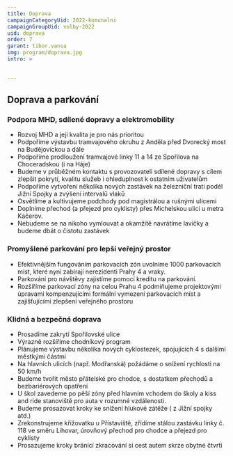 ```yaml
---
title: Doprava
campaignCategoryUid: 2022-komunalni
campaignGroupUid: volby-2022
uid: doprava
order: 7
garant: tibor.vansa
img: program/doprava.jpg
intro: >
  

---
```


## Doprava a parkování 

### Podpora MHD, sdílené dopravy a elektromobility 

* Rozvoj MHD a její kvalita je pro nás prioritou 
* Podpoříme výstavbu tramvajového okruhu z Anděla před Dvorecký most na Budějovickou a dále 
* Podpoříme prodloužení tramvajové linky 11 a 14 ze Spořilova na Choceradskou (i na Háje) 
* Budeme v průběžném kontaktu s provozovateli sdílené dopravy s cílem zlepšit pokrytí, kvalitu služeb i ohleduplnost k ostatním uživatelům 
* Podpoříme vytvoření několika nových zastávek na železniční trati podél Jižní Spojky a zvýšení intervalů vlaků 
* Osvětlíme a kultivujeme podchody pod magistrálou a rušnými ulicemi 
* Doplníme přechod (a přejezd pro cyklisty) přes Michelskou ulici u metra Kačerov. 
* Nebudeme se na nikoho vymlouvat a okamžitě navrátíme lavičky a budeme dbát o čistotu zastávek 

### Promyšlené parkování pro lepší veřejný prostor 

* Efektivnějším fungováním parkovacích zón uvolníme 1000 parkovacích míst, které nyní zabírají nerezidenti Prahy 4 a vraky. 
* Parkování pro návštěvy zajistíme pomocí kreditu na parkování. 
* Rozšíříme parkovací zóny na celou Prahu 4 podmiňujeme projektovými úpravami kompenzujícími formální vymezení parkovacích míst a zajišťujícími zlepšení veřejného prostoru 

### Klidná a bezpečná doprava 

* Prosadíme zakrytí Spořilovské ulice 
* Výrazně rozšíříme chodníkový program 
* Plánujeme výstavbu několika nových cyklostezek, spojujících 4 s dalšími městkými částmi 
* Na hlavních ulicích (např. Modřanská) požádáme o snížení rychlosti na 50 km/h 
* Budeme tvořit město přátelské pro chodce, s dostatkem přechodů a bezbariérových opatření 
* U škol zavedeme po pěší zóny před hlavním vchodem do školy a kiss and ride stanoviště pro auta v rozumné vzdálenosti. 
* Budeme prosazovat kroky ke snížení hlukové zátěže ( z Jižní spojky atd.) 
* Zrekonstrujeme křižovatku u Přístaviště, zřídíme stálou zastávku linky č. 118 ve směru Lihovar, úrovňový přechod pro chodce a přejezd pro cyklisty 
* Prosazujeme kroky bránící zkracování si cest autem skrze obytné čtvrti 
